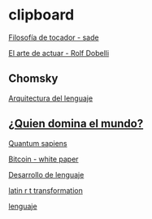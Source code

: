 # clipboard

[Filosofía de tocador - sade](https://github.com/dulfrey/clipboard/raw/master/marquis%2C%20Sade%20le/La%20Philosophie%20dans%20le%20boudoir/La%20Philosophie%20dans%20le%20boudoir%20-%20Sade%20le%20marquis%20(de).mobi)


[El arte de actuar - Rolf Dobelli](https://github.com/dulfrey/clipboard/raw/master/Dobelli%2C%20Rolf/arte%20de%20actuar%2C%20El/arte%20de%20actuar%2C%20El%20-%20Rolf%20Dobelli.mobi)

## Chomsky
[Arquitectura del lenguaje ](https://github.com/dulfrey/clipboard/raw/master/Chomsky%2C%20Noam/arquitectura%20del%20lenguaje%2C%20La/arquitectura%20del%20lenguaje%2C%20La%20-%20Noam%20Chomsky.mobi)

[¿Quien domina el mundo?](https://github.com/dulfrey/clipboard/raw/master/Chomsky%2C%20Noam/%C2%BFquien%20domina%20el%20mundo_/%C2%BFquien%20domina%20el%20mundo_%20-%20Noam%20Chomsky.mobi)
--
[Quantum sapiens](https://github.com/dulfrey/clipboard/raw/master/UN/QUANTUM%20SAPIENS%20I%202017-02/QUANTUM%20SAPIENS%20I%202017-02%20-%20UN.mobi)

[Bitcoin - white paper ](https://github.com/dulfrey/clipboard/raw/master/Unknown/bitcoin/bitcoin%20-%20Unknown.mobi)

[Desarrollo de lenguaje](https://github.com/dulfrey/clipboard/raw/master/owens%2C%20robert/desarrollo%20del%20lenguaje/desarrollo%20del%20lenguaje%20-%20robert%20owens.mobi)

[latin r t transformation](https://github.com/dulfrey/clipboard/raw/master/paper/Comparative%20r%20t%20transformation%20in%20Latin/Comparative%20r%20t%20transformation%20in%20Latin%20-%20paper.mobi)

[lenguaje](https://github.com/dulfrey/clipboard/raw/master/paper/lenguaje/lenguaje%20-%20paper.mobi)